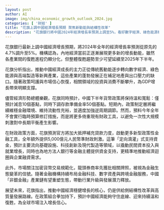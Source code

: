 ```yaml
---
layout: post
author: AI
image: img/china_economic_growth_outlook_2024.jpg
categories: [ '財經' ]
title: "花旗上調中國經濟增長預期 聚焦新動能與結構性改革"
description: "花旗銀行將中國2024年經濟增長率預測上調至5%，看好數字經濟、綠色能源和高端製造帶來新動能。預期政策溫和寬鬆，聚焦定向財政支持與政策創新，金融科技及加密金融監管趨嚴，供給側改革與高質量增長成為主線。"
---
```

花旗銀行最新上調中國經濟增長預期，將2024年全年的經濟增長率預測從原先的4.7%調升至5%。機構認為，內地經濟當前正逐漸展現更多新的增長動能，雖然各產業間的復甦進程仍顯分化，但整體復甦趨勢至少可望延續至2025年下半年。

花旗分析指出，推動中國經濟成長的主力正從傳統舊動能逐步轉向數字經濟、綠色能源與高端製造等新興產業，這些產業的蓬勃發展正在補足地產與出口壓力的缺口。隨著政策呵護與市場信心恢復，相關領域的投資與消費不斷攀升，為GDP增長帶來明顯支撐。

儘管經濟形勢總體樂觀，花旗同時預計，中國下半年貨幣政策將保持溫和寬鬆：僅預計減息10個基點，同時下調存款準備金率50個基點。短期內，政策制定層將繼續維穩金融環境、維持流動性充裕，並適度加強逆周期調節。然而，預料今年全年不會實行臨時預算修訂措施，而是將更多倚重現有財政工具，以避免一次性大規模刺激對中長期平衡產生影響。

在財政政策方面，花旗預測官方將加大抵押補充貸款力度，啟動更多新型政策性金融工具，全年額外提供5,000億元人民幣準財政刺激。這筆「定向滴灌」式支持資金，預計主要流向基礎設施、科技創新及現代製造等領域，以撬動民間資本投入與就業增長，同時也為地方法人銀行等金融主體提供資金支持，更精準地推動經濟迴圈與企業融資需求。

此外，市場關注加密貨幣交易規範化，龍頭券商率先獲批相關牌照，被視為金融生態變革的信號。隨著金融機構持續布局金融科技、數字資產與跨境金融服務，中國「非銀金融」產業鏈有望重塑生態，帶動行業升級與發展潛力釋放。

展望未來，花旗指出，推動中國經濟穩健增長的核心，仍是供給側結構性改革與高質量發展路線。在政策組合拳加持下，預計中國經濟能夠守住底線、迎來持續溫和復甦，為全球市場注入增長信心。